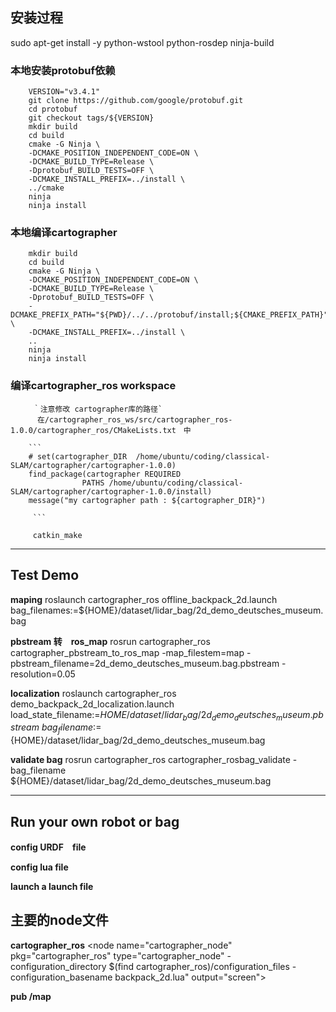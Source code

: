 
## 安装过程

sudo apt-get install -y python-wstool python-rosdep ninja-build

### 本地安装protobuf依赖

        VERSION="v3.4.1"
        git clone https://github.com/google/protobuf.git
        cd protobuf
        git checkout tags/${VERSION}
        mkdir build
        cd build
        cmake -G Ninja \
        -DCMAKE_POSITION_INDEPENDENT_CODE=ON \
        -DCMAKE_BUILD_TYPE=Release \
        -Dprotobuf_BUILD_TESTS=OFF \
        -DCMAKE_INSTALL_PREFIX=../install \
        ../cmake
        ninja
        ninja install


### 本地编译cartographer
        mkdir build
        cd build
        cmake -G Ninja \
        -DCMAKE_POSITION_INDEPENDENT_CODE=ON \
        -DCMAKE_BUILD_TYPE=Release \
        -Dprotobuf_BUILD_TESTS=OFF \
        -DCMAKE_PREFIX_PATH="${PWD}/../../protobuf/install;${CMAKE_PREFIX_PATH}" \
        -DCMAKE_INSTALL_PREFIX=../install \
        ..
        ninja
        ninja install



### 编译cartographer_ros workspace

         ｀注意修改 cartographer库的路径`
          在/cartographer_ros_ws/src/cartographer_ros-1.0.0/cartographer_ros/CMakeLists.txt　中

        ```
        # set(cartographer_DIR  /home/ubuntu/coding/classical-SLAM/cartographer/cartographer-1.0.0)
        find_package(cartographer REQUIRED
                    PATHS /home/ubuntu/coding/classical-SLAM/cartographer/cartographer-1.0.0/install)
        message("my cartographer path : ${cartographer_DIR}")

         ```

         catkin_make

---------------------------------------------------------------------------------------------

## Test Demo

**maping**
roslaunch cartographer_ros offline_backpack_2d.launch bag_filenames:=${HOME}/dataset/lidar_bag/2d_demo_deutsches_museum.bag


**pbstream 转　ros_map**
rosrun cartographer_ros cartographer_pbstream_to_ros_map  -map_filestem=map -pbstream_filename=2d_demo_deutsches_museum.bag.pbstream  -resolution=0.05

**localization**
roslaunch cartographer_ros demo_backpack_2d_localization.launch  \
load_state_filename:=${HOME}/dataset/lidar_bag/2d_demo_deutsches_museum.pbstream  \
bag_filename:=${HOME}/dataset/lidar_bag/2d_demo_deutsches_museum.bag

**validate bag**
rosrun cartographer_ros cartographer_rosbag_validate   -bag_filename ${HOME}/dataset/lidar_bag/2d_demo_deutsches_museum.bag


----------------------------------------------------------------------------------------------


## Run your own robot or bag

**config URDF　file**

**config  lua file**

**launch a launch file**


## 主要的node文件


**cartographer_ros**
<node name="cartographer_node" pkg="cartographer_ros"  type="cartographer_node"
          -configuration_directory $(find cartographer_ros)/configuration_files
          -configuration_basename backpack_2d.lua"
                output="screen">
    <remap from="echoes" to="horizontal_laser_2d" />
  </node>


**pub /map**
<node name="cartographer_occupancy_grid_node" pkg="cartographer_ros"
      type="cartographer_occupancy_grid_node" args="-resolution 0.05" />
